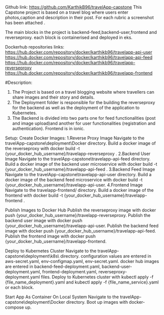 Github link: https://github.com/KarthikB96/travelApp-capstone
This Capstone project is based on a travel blog where users enter photos,caption and description in their post. For each rubric a screenshot has been attached .

The main blocks in the project is backend-feed,backend-user,frontend and reverseproxy. each block is containerised and deployed in eks.

Dockerhub repositories links:
https://hub.docker.com/repository/docker/karthikb96/travelapp-api-user
https://hub.docker.com/repository/docker/karthikb96/travelapp-api-feed
https://hub.docker.com/repository/docker/karthikb96/travelapp-reverseproxy
https://hub.docker.com/repository/docker/karthikb96/travelapp-frontend

#Description:
1. The Project is based on a travel blogging website where travellers can share images and their story and details.
2. The Deployment folder is responsible for the building the reverseproxy for the backend as well as the deployment of the application to Kubernetes.
3. The Backend is divided into two parts one for feed functionalities (post and image upload)and another for user functionalities (registration and authentication). Frontend is in ionic.

Setup:
Create Docker Images:
1.Reverse Proxy Image
Navigate to the travelApp-capstone\deployment\Docker directory.
Build a docker image of the reverseproxy with docker build -t {your_docker_hub_username}/travelapp-reverseproxy .
2.Backend User Image
Navigate to the travelApp-capstone\travelapp-api-feed directory.
Build a docker image of the backend user microservice with docker build -t {your_docker_hub_username}/travelapp-api-feed .
3.Backend Feed Image
Navigate to the travelApp-capstone\travelapp-api-user directory.
Build a docker image of the backend feed microservice with docker build -t {your_docker_hub_username}/travelapp-api-user.
4.Frontend Image
Navigate to the travelapp-frontend/ directory.
Build a docker image of the frontend with docker build -t {your_docker_hub_username}/travelapp-frontend .

Publish Images to Docker Hub
Publish the reverseproxy image with docker push {your_docker_hub_username}/travelapp-reverseproxy.
Publish the backend user image with docker push {your_docker_hub_username}/travelapp-api-user.
Publish the backend feed image with docker push {your_docker_hub_username}/travelapp-api-feed.
Publish the frontend image with docker push {your_docker_hub_username}/travelapp-frontend.

Deploy to Kubernetes Cluster
Navigate to the travelApp-capstone\deployment\k8s\ directory.
configuration values are entered in aws-secret.yaml, env-configmap.yaml, env-secret.yaml.
docker hub images are entered in backend-feed-deployment.yaml, backend-user-deployment.yaml, frontend-deployment.yaml, reverseproxy-deployment.yaml files.
Deploy to Kubernetes cluster with kubectl apply -f {file_name_deployment}.yaml and kubectl apply -f {file_name_service}.yaml or each block.

Start App As Container On Local System
Navigate to the travelApp-capstone\deployment\Docker directory.
Boot up images with docker-compose up.


